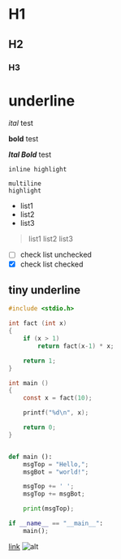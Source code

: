# H1
## H2
### H3

underline
=========

*ital* test

**bold** test

***Ital Bold*** test

`inline highlight`

```
multiline
highlight
```

 - list1
 - list2
 - list3

 > list1
 > list2
 > list3

 - [ ] check list unchecked
 - [x] check list checked

tiny underline
--------------

```C
#include <stdio.h>

int fact (int x)
{
	if (x > 1)
		return fact(x-1) * x;

	return 1;
}

int main ()
{
	const x = fact(10);

	printf("%d\n", x);

	return 0;
}
```

```python

def main ():
	msgTop = "Hello,";
	msgBot = "world!";

	msgTop += ' ';
	msgTop += msgBot;

	print(msgTop);

if __name__ == "__main__":
	main();

```

[link](https://url.com/)
![alt](https://image.com)

